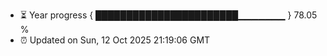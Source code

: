 - ⏳ Year progress { ███████████████████████▁▁▁▁▁▁▁ } 78.05 %
- ⏰ Updated on Sun, 12 Oct 2025 21:19:06 GMT

